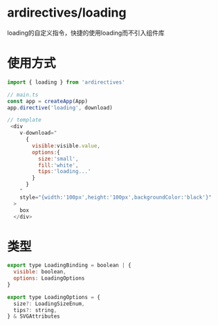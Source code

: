 <!--
 * @author: Archy
 * @Date: 2022-05-18 10:43:22
 * @LastEditors: Archy
 * @LastEditTime: 2022-05-18 10:46:39
 * @FilePath: \ardirectives\src\loading\README.md
 * @description: 
-->
# ardirectives/loading

loading的自定义指令，快捷的使用loading而不引入组件库

# 使用方式

```javascript
import { loading } from 'ardirectives'

// main.ts
const app = createApp(App)
app.directive('loading', download) 

// template
 <div 
    v-download="
      {
        visible:visible.value,
        options:{
          size:'small',
          fill:'white',
          tips:'loading...'
        }
      }
    "
    style="{width:'100px',height:'100px',backgroundColor:'black'}"
  >
    box
  </div>
```

# 类型

```javascript
export type LoadingBinding = boolean | { 
  visible: boolean,
  options: LoadingOptions
}

export type LoadingOptions = {
  size?: LoadingSizeEnum,
  tips?: string,
} & SVGAttributes
```

